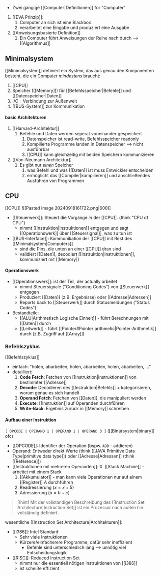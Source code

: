 - Zwei gängige [[Computer|Definitionen]] für "Computer"
1. [[EVA Prinzip]]:
	1. Computer an sich ist eine Blackbox
	2. verarbeitet eine Eingabe und produziert eine Ausgabe
2. [[Anweisungsbasierte Definition]]
	1. Ein Computer führt Anweisungen der Reihe nach durch --> [[Algorithmus]]

## Minimalsystem
[[Minimalsystem]] definiert ein System, das aus genau den Komponenten besteht, die ein Computer _mindestens_ braucht:
1. [[CPU]]
2. Speicher ([[Memory]]) für [[Befehlsspeicher|Befehle]] und [[Datenspeicher|Daten]]
3. I/O - Verbindung zur Außenwelt
4. [[BUS-System]] zur Kommunikation

#### basic Architekturen
1. [[Harvard-Architektur]]
	1. Befehle und Daten werden seperat voneinander gespeichert
		1. Datenspeicher ist read-write, Befehlsspeicher readonly
		2. Kompilierte Programme landen in Datenspeicher ==> nicht ausführbar
		3. [[CPU]] kann gleichzeitig mit beiden Speichern kommunizieren
2. [[Von-Neumann Architektur]]
	1. Es gibt nur _einen_ Speicher
		1. was Befehl und was [[Daten]] ist muss Entwickler entscheiden
		2. ermöglicht das [[Compiler|kompilieren]] und anschließendes Ausführen von Programmen

## CPU
[[CPU]]
![[Pasted image 20240918161722.png|600]]

- [[Steuerwerk]]: Steuert die Vorgänge _in_ der [[CPU]]. (think "CPU of CPU")
	- nimmt [[Instruktion|Instruktionen]] entgegen und sagt [[Operationswerk]] über [[Steuersignal]], was zu tun ist
- [[BUS-Interface]]: Kommunikation der [[CPU]] mit Rest des [[Minimalsystem|Computers]]
	- sind die Pins, die unten an einer [[CPU]] dran sind
	- validiert [[Daten]], decodiert [[Instruktion|Instruktionen]], kommuniziert mit [[Memory]]
#### Operationswerk
- [[Operationswerk]]: ist der Teil, der actually arbeitet
	- nimmt Steuersignale ("Conditioning Codes") von [[Steuerwerk]] entgegen
	- Produziert [[Daten]] (z.B. Ergebnisse) oder [[Adresse|Adressen]]
	- Reports back to [[Steuerwerk]] durch Statusmeldungen ("Status Codes")
- Bestandteile:
	- [[ALU|Arithmetisch Logische Einheit]] - führt Berechnungen mit [[Daten]] durch
	- [[Leitwerk]] - führt [[Pointer#Pointer arithmetic|Pointer-Arithmetik]] durch (z.B. Zugriff auf [[Array]])

### Befehlszyklus
[[Befehlszyklus]]
- einfach: "holen, abarbeiten, holen, abarbeiten, holen, abarbeiten, ..."
- detailliert: 
	1. **Code Fetch**: Fetchen von [[Instruktion|Instruktionen]] von bestimmter [[Adresse]]
	2. **Decode**: Decodieren des [[Instruktion|Befehls]] + kategorisieren, worum genau es sich handelt
	3. **Operand Fetch**: Fetchen von [[Daten]], die manipuliert werden
	4. **Execute**: [[Instruktion]] auf Operanden durchführen
	5. **Write-Back**: Ergebnis zurück in [[Memory]] schreiben
#### Aufbau einer Instruktion
`[ OPCODE | OPERAND 1 | OPERAND 2 | OPERAND 3 ]` ([[Binärsystem|binary]] ofc)
- [[OPCODE]]: Identifier der Operation (bspw. `ADD` - addieren)
- Operand: Entweder direkt Werte (think [[JAVA Primitive Data Type|primitive data type]]) oder [[Adresse|Adressen]] (think [[Reference]])
- [[Instruktionen mit mehreren Operanden]]:
	0. [[Stack Machine]] - arbeitet mit einem Stack
	1. [[Akkumulator]] - man kann viele Operationen nur auf einem [[Register]] $A$ durchführen 
	2. Readressierung ($x = x + 5$)
	3. Adressierung ($a = b + c$)

> [!hint] Mit der vollständigen Beschreibung des [[Instruction Set Architecture|Instruction Set]] ist ein Prozessor nach außen hin vollständig definiert.

wesentliche [[Instruction Set Architecture|Architekturen]]:
- [[i386]]: Intel Standard
	- Sehr viele Instruktionen
	- Kürzere/einfacherere Programme, dafür sehr ineffizient
		- Befehle sind unterschiedlich lang --> unnötig viel Entscheidungslogik
- [[RISC]]: Reduced Instruction Set
	- nimmt nur die essentiell nötigen Instruktionen von [[i386]]
	- ist scheiße effizient




